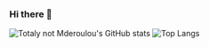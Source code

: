 ### Hi there 👋

![Totaly not Mderoulou's GitHub stats](https://github-readme-stats.vercel.app/api?username=mderoulou&show_icons=true&theme=dracula&count_private=true&hide=prs)
![Top Langs](https://github-readme-stats.vercel.app/api/top-langs/?username=mderoulou&layout=compact&theme=dracula)
<!--

Here are some ideas to get you started:

- 🔭 I’m currently working on ...
- 🌱 I’m currently learning ...
- 👯 I’m looking to collaborate on ...
- 🤔 I’m looking for help with ...
- 💬 Ask me about ...
- 📫 How to reach me: ...
- 😄 Pronouns: ...
- ⚡ Fun fact: ...
-->
